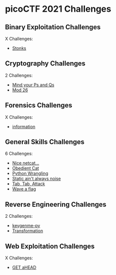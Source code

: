 # picoCTF 2021 Challenges

## Binary Exploitation Challenges

X Challenges:
- [Stonks](Binary_Exploitation/Stonks.md)

## Cryptography Challenges

2 Challenges:
- [Mind your Ps and Qs](Cryptography/Mind_your_Ps_and_Qs.md)
- [Mod 26](Cryptography/Mod_26.md)

## Forensics Challenges

X Challenges: 
- [information](Forensics/information.md)

## General Skills Challenges

6 Challenges: 
- [Nice netcat...](General_Skills/Nice_netcat.md)
- [Obedient Cat](General_Skills/Obedient_Cat.md)
- [Python Wrangling](General_Skills/Python_Wrangling.md)
- [Static ain't always noise](General_Skills/Static_aint_always_noise.md)
- [Tab, Tab, Attack](General_Skills/Tab_Tab_Attack.md)
- [Wave a flag](General_Skills/Wave_a_flag.md)

## Reverse Engineering Challenges

2 Challenges:
- [keygenme-py](Reverse_Engineering/keygenme-py.md)
- [Transformation](Reverse_Engineering/Transformation.md)

## Web Exploitation Challenges

X Challenges:
- [GET aHEAD](Web_Exploitation/GET_aHEAD.md)

